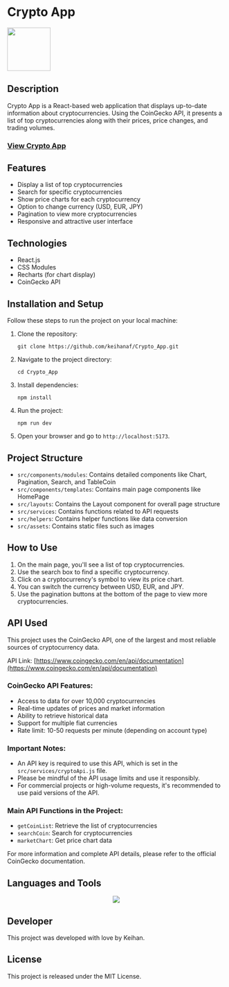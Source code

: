 # Crypto App

<img src="https://user-images.githubusercontent.com/74038190/212257467-871d32b7-e401-42e8-a166-fcfd7baa4c6b.gif" width="100">

## Description
Crypto App is a React-based web application that displays up-to-date information about cryptocurrencies. Using the CoinGecko API, it presents a list of top cryptocurrencies along with their prices, price changes, and trading volumes.

<h3><a href="https://crypto-app-plum-mu.vercel.app/">View Crypto App</a></h3>

## Features
- Display a list of top cryptocurrencies
- Search for specific cryptocurrencies
- Show price charts for each cryptocurrency
- Option to change currency (USD, EUR, JPY)
- Pagination to view more cryptocurrencies
- Responsive and attractive user interface

## Technologies
- React.js
- CSS Modules
- Recharts (for chart display)
- CoinGecko API

## Installation and Setup

Follow these steps to run the project on your local machine:

1. Clone the repository:
   ```
   git clone https://github.com/keihanaf/Crypto_App.git
   ```

2. Navigate to the project directory:
   ```
   cd Crypto_App
   ```

3. Install dependencies:
   ```
   npm install
   ```

4. Run the project:
   ```
   npm run dev
   ```

5. Open your browser and go to `http://localhost:5173`.

## Project Structure

- `src/components/modules`: Contains detailed components like Chart, Pagination, Search, and TableCoin
- `src/components/templates`: Contains main page components like HomePage
- `src/layouts`: Contains the Layout component for overall page structure
- `src/services`: Contains functions related to API requests
- `src/helpers`: Contains helper functions like data conversion
- `src/assets`: Contains static files such as images

## How to Use

1. On the main page, you'll see a list of top cryptocurrencies.
2. Use the search box to find a specific cryptocurrency.
3. Click on a cryptocurrency's symbol to view its price chart.
4. You can switch the currency between USD, EUR, and JPY.
5. Use the pagination buttons at the bottom of the page to view more cryptocurrencies.

## API Used

This project uses the CoinGecko API, one of the largest and most reliable sources of cryptocurrency data.

API Link: [https://www.coingecko.com/en/api/documentation](https://www.coingecko.com/en/api/documentation)

### CoinGecko API Features:
- Access to data for over 10,000 cryptocurrencies
- Real-time updates of prices and market information
- Ability to retrieve historical data
- Support for multiple fiat currencies
- Rate limit: 10-50 requests per minute (depending on account type)

### Important Notes:
- An API key is required to use this API, which is set in the `src/services/cryptoApi.js` file.
- Please be mindful of the API usage limits and use it responsibly.
- For commercial projects or high-volume requests, it's recommended to use paid versions of the API.

### Main API Functions in the Project:
- `getCoinList`: Retrieve the list of cryptocurrencies
- `searchCoin`: Search for cryptocurrencies
- `marketChart`: Get price chart data

For more information and complete API details, please refer to the official CoinGecko documentation.

## Languages and Tools

<p align="center">
  <a href="https://skillicons.dev">
    <img src="https://skillicons.dev/icons?i=react,javascript,vite,css,vscode" />
  </a>
</p>

## Developer

This project was developed with love by Keihan.

## License

This project is released under the MIT License.
